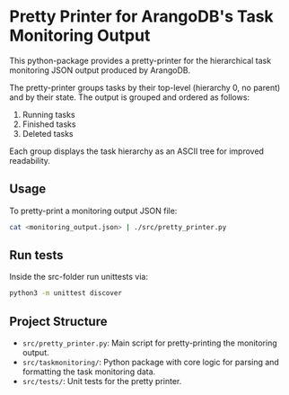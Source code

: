 # Pretty Printer for ArangoDB's Task Monitoring Output

This python-package provides a pretty-printer for the hierarchical task monitoring JSON output produced by ArangoDB.

The pretty-printer groups tasks by their top-level (hierarchy 0, no parent) and by their state. The output is grouped and ordered as follows:
1. Running tasks
2. Finished tasks
3. Deleted tasks

Each group displays the task hierarchy as an ASCII tree for improved readability.

## Usage

To pretty-print a monitoring output JSON file:

```sh
cat <monitoring_output.json> | ./src/pretty_printer.py
```

## Run tests

Inside the src-folder run unittests via:

```sh
python3 -m unittest discover
```

## Project Structure

- `src/pretty_printer.py`: Main script for pretty-printing the monitoring output.
- `src/taskmonitoring/`: Python package with core logic for parsing and formatting the task monitoring data.
- `src/tests/`: Unit tests for the pretty printer. 